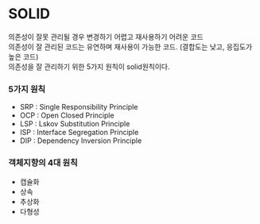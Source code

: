 # SOLID

의존성이 잘못 관리될 경우 변경하기 어렵고 재사용하기 어려운 코드  
의존성이 잘 관리된 코드는 유연하며 재사용이 가능한 코드. (결합도는 낮고, 응집도가 높은 코드)  
의존성을 잘 관리하기 위한 5가지 원칙이 solid원칙이다.

### 5가지 원칙

- SRP : Single Responsibility Principle
- OCP : Open Closed Principle
- LSP : Lskov Substitution Principle
- ISP : Interface Segregation Principle
- DIP : Dependency Inversion Principle

### 객체지향의 4대 원칙

- 캡슐화
- 상속
- 추상화
- 다형성